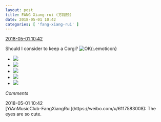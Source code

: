 ```yaml
---
layout: post
title: FANG Xiang-rui (方翔锐)
date: 2018-05-01 10:42
categories: [ 'fang-xiang-rui' ]
---
```


<div class="weibo-info">
  <a href="https://weibo.com/6117583008/GeBKwg6c9">2018-05-01 10:42</a>
</div>

Should I consider to keep a Corgi? ![OK](https://img.t.sinajs.cn/t4/appstyle/expression/ext/normal/45/2018new_ok_org.png){:.emoticon}

<!-- more -->

<ul class="weibo-pic-list-2">
  <li class="weibo-pic">
    <a href="http://wx1.sinaimg.cn/mw690/006G0KNGly1fqvn2iznfij31s02dc7wh.jpg"><img src="http://wx1.sinaimg.cn/thumb150/006G0KNGly1fqvn2iznfij31s02dc7wh.jpg"/></a>
  </li>
  <li class="weibo-pic">
    <a href="http://wx4.sinaimg.cn/mw690/006G0KNGly1fqvn2fe5cyj31hc1z44qp.jpg"><img src="http://wx4.sinaimg.cn/thumb150/006G0KNGly1fqvn2fe5cyj31hc1z44qp.jpg"/></a>
  </li>
  <li class="weibo-pic">
    <a href="http://wx2.sinaimg.cn/mw690/006G0KNGly1fqvn2bl566j31hc1z47wh.jpg"><img src="http://wx2.sinaimg.cn/thumb150/006G0KNGly1fqvn2bl566j31hc1z47wh.jpg"/></a>
  </li>
  <li class="weibo-pic">
    <a href="http://wx3.sinaimg.cn/mw690/006G0KNGly1fqvn2e0u6kj31hc1z41kx.jpg"><img src="http://wx3.sinaimg.cn/thumb150/006G0KNGly1fqvn2e0u6kj31hc1z41kx.jpg"/></a>
  </li>
  <li class="weibo-pic">
    <a href="http://wx3.sinaimg.cn/mw690/006G0KNGly1fqvn2hgan2j31hc1z47wh.jpg"><img src="http://wx3.sinaimg.cn/thumb150/006G0KNGly1fqvn2hgan2j31hc1z47wh.jpg"/></a>
  </li>
</ul>

*Comments*

<div class="weibo-info">2018-05-01 10:42</div>
[YiAnMusicClub-FangXiangRui](https://weibo.com/u/6117583008): The eyes are so cute.
